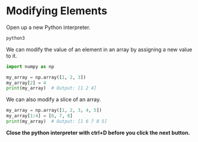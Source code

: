 # Modifying Elements

Open up a new Python interpreter.

```bash
python3
```

We can modify the value of an element in an array by assigning a new value to it.

```python
import numpy as np

my_array = np.array([1, 2, 3])
my_array[2] = 4
print(my_array)  # Output: [1 2 4]
```

We can also modify a slice of an array.

```python
my_array = np.array([1, 2, 3, 4, 5])
my_array[1:4] = [6, 7, 8]
print(my_array)  # Output: [1 6 7 8 5]
```

**Close the python interpreter with ctrl+D before you click the next button.**
